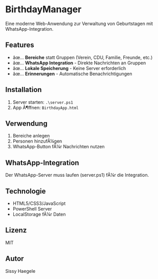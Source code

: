 ﻿# BirthdayManager

Eine moderne Web-Anwendung zur Verwaltung von Geburtstagen mit WhatsApp-Integration.

## Features
- âœ… **Bereiche** statt Gruppen (Verein, CDU, Familie, Freunde, etc.)
- âœ… **WhatsApp Integration** - Direkte Nachrichten an Gruppen
- âœ… **Lokale Speicherung** - Keine Server erforderlich
- âœ… **Erinnerungen** - Automatische Benachrichtigungen

## Installation
1. Server starten: `.\server.ps1`
2. App Ã¶ffnen: `BirthdayApp.html`

## Verwendung
1. Bereiche anlegen
2. Personen hinzufÃ¼gen
3. WhatsApp-Button fÃ¼r Nachrichten nutzen

## WhatsApp-Integration
Der WhatsApp-Server muss laufen (server.ps1) fÃ¼r die Integration.

## Technologie
- HTML5/CSS3/JavaScript
- PowerShell Server
- LocalStorage fÃ¼r Daten

## Lizenz
MIT

## Autor
Sissy Haegele
